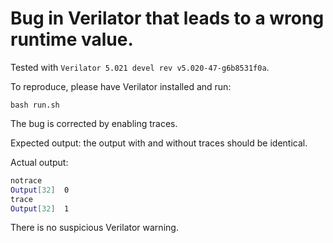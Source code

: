# Bug in Verilator that leads to a wrong runtime value.

Tested with `Verilator 5.021 devel rev v5.020-47-g6b8531f0a`.

To reproduce, please have Verilator installed and run:
```
bash run.sh
```

The bug is corrected by enabling traces.

Expected output: the output with and without traces should be identical.

Actual output:
```bash
notrace
Output[32]  0
trace
Output[32]  1
```

There is no suspicious Verilator warning.
